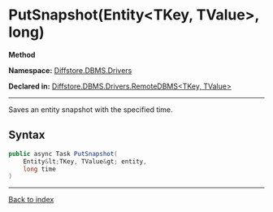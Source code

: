 # PutSnapshot(Entity&lt;TKey, TValue&gt;, long)

**Method**

**Namespace:** [Diffstore.DBMS.Drivers](Diffstore.DBMS.Drivers.md)

**Declared in:** [Diffstore.DBMS.Drivers.RemoteDBMS&lt;TKey, TValue&gt;](Diffstore.DBMS.Drivers.RemoteDBMS{TKey,TValue}.md)

------



Saves an entity snapshot with the specified time.


## Syntax

```csharp
public async Task PutSnapshot(
	Entity&lt;TKey, TValue&gt; entity,
	long time
)
```

------

[Back to index](index.md)